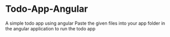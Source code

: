 # Todo-App-Angular
A simple todo app using angular
Paste the given files into your app folder in the angular application to run the todo app
